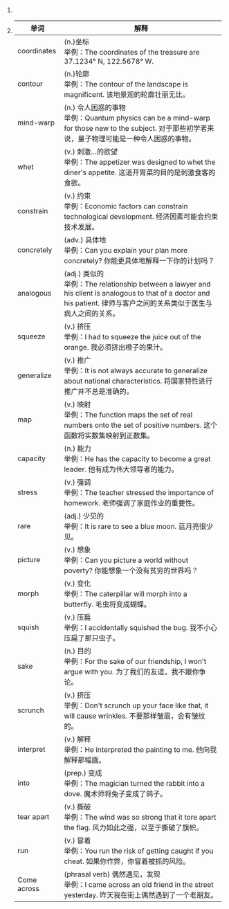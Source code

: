 1. 
   
2. | 单词        | 解释                                                         |
   | ----------- | ------------------------------------------------------------ |
   | coordinates | (n.)坐标<br />举例：The coordinates of the treasure are 37.1234° N, 122.5678° W. |
   | contour     | (n.)轮廓<br />举例：The contour of the landscape is magnificent. 该地景观的轮廓壮丽无比。 |
   | mind-warp   | (n.) 令人困惑的事物<br />举例：Quantum physics can be a mind-warp for those new to the subject. 对于那些初学者来说，量子物理可能是一种令人困惑的事物。 |
   | whet        | (v.) 刺激…的欲望<br />举例：The appetizer was designed to whet the diner's appetite. 这道开胃菜的目的是刺激食客的食欲。 |
   | constrain   | (v.) 约束<br />举例：Economic factors can constrain technological development. 经济因素可能会约束技术发展。 |
   | concretely  | (adv.) 具体地<br />举例：Can you explain your plan more concretely? 你能更具体地解释一下你的计划吗？ |
   | analogous   | (adj.) 类似的<br />举例：The relationship between a lawyer and his client is analogous to that of a doctor and his patient. 律师与客户之间的关系类似于医生与病人之间的关系。 |
   | squeeze     | (v.) 挤压<br />举例：I had to squeeze the juice out of the orange. 我必须挤出橙子的果汁。 |
   | generalize  | (v.) 推广<br />举例：It is not always accurate to generalize about national characteristics. 将国家特性进行推广并不总是准确的。 |
   | map         | (v.) 映射<br />举例：The function maps the set of real numbers onto the set of positive numbers. 这个函数将实数集映射到正数集。 |
   | capacity    | (n.) 能力<br />举例：He has the capacity to become a great leader. 他有成为伟大领导者的能力。 |
   | stress      | (v.) 强调<br />举例：The teacher stressed the importance of homework. 老师强调了家庭作业的重要性。 |
   | rare        | (adj.) 少见的<br />举例：It is rare to see a blue moon. 蓝月亮很少见。 |
   | picture     | (v.) 想象<br />举例：Can you picture a world without poverty? 你能想象一个没有贫穷的世界吗？ |
   | morph       | (v.) 变化<br />举例：The caterpillar will morph into a butterfly. 毛虫将变成蝴蝶。 |
   | squish      | (v.) 压扁<br />举例：I accidentally squished the bug. 我不小心压扁了那只虫子。 |
   | sake        | (n.) 目的<br />举例：For the sake of our friendship, I won't argue with you. 为了我们的友谊，我不跟你争论。 |
   | scrunch     | (v.) 挤压<br />举例：Don't scrunch up your face like that, it will cause wrinkles. 不要那样皱眉，会有皱纹的。 |
   | interpret   | (v.) 解释<br />举例：He interpreted the painting to me. 他向我解释那幅画。 |
   | into        | (prep.) 变成<br />举例：The magician turned the rabbit into a dove. 魔术师将兔子变成了鸽子。 |
   | tear apart  | (v.) 撕破<br />举例：The wind was so strong that it tore apart the flag. 风力如此之强，以至于撕破了旗帜。 |
   | run         | (v.) 冒着<br />举例：You run the risk of getting caught if you cheat. 如果你作弊，你冒着被抓的风险。 |
   | Come across | (phrasal verb) 偶然遇见，发现<br />举例：I came across an old friend in the street yesterday. 昨天我在街上偶然遇到了一个老朋友。 |
